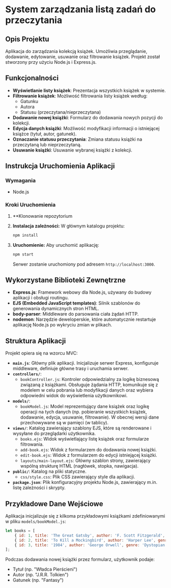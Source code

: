 # System zarządzania listą zadań do przeczytania

## Opis Projektu

Aplikacja do zarządzania kolekcją książek. Umożliwia przeglądanie, dodawanie, edytowanie, usuwanie oraz filtrowanie książek. Projekt został stworzony przy użyciu Node.js i Express.js.

## Funkcjonalności

- **Wyświetlanie listy książek**: Prezentacja wszystkich książek w systemie.
- **Filtrowanie książek**: Możliwość filtrowania listy książek według:
    - Gatunku
    - Autora
    - Statusu (przeczytana/nieprzeczytana)
- **Dodawanie nowej książki**: Formularz do dodawania nowych pozycji do kolekcji.
- **Edycja danych książki**: Możliwość modyfikacji informacji o istniejącej książce (tytuł, autor, gatunek).
- **Oznaczanie statusu przeczytania**: Zmiana statusu książki na przeczytaną lub nieprzeczytaną.
- **Usuwanie książki**: Usuwanie wybranej książki z kolekcji.

## Instrukcja Uruchomienia Aplikacji

### Wymagania

- Node.js

### Kroki Uruchomienia

1.  **Klonowanie repozytorium

2.  **Instalacja zależności:**
    W głównym katalogu projektu:
    ```bash
    npm install
    ```

3.  **Uruchomienie:**
    Aby uruchomić aplikację:
    ```bash
    npm start
    ```
    Serwer zostanie uruchomiony pod adresem `http://localhost:3000`.

## Wykorzystane Biblioteki Zewnętrzne

- **Express.js**: Framework webowy dla Node.js, używany do budowy aplikacji i obsługi routingu.
- **EJS (Embedded JavaScript templates)**: Silnik szablonów do generowania dynamicznych stron HTML.
- **body-parser**: Middleware do parsowania ciała żądań HTTP.
- **nodemon**: Narzędzie deweloperskie, które automatycznie restartuje aplikację Node.js po wykryciu zmian w plikach.

## Struktura Aplikacji

Projekt opiera się na wzorcu MVC:

-   **`main.js`**: Główny plik aplikacji. Inicjalizuje serwer Express, konfiguruje middleware, definiuje główne trasy i uruchamia serwer.
-   **`controllers/`**:
    -   `bookController.js`: Kontroler odpowiedzialny za logikę biznesową związaną z książkami. Obsługuje żądania HTTP, komunikuje się z modelem w celu pobrania lub modyfikacji danych oraz wybiera odpowiedni widok do wyświetlenia użytkownikowi.
-   **`models/`**:
    -   `bookModel.js`: Model reprezentujący dane książek oraz logikę operacji na tych danych (np. pobieranie wszystkich książek, dodawanie, edycja, usuwanie, filtrowanie). W obecnej wersji dane przechowywane są w pamięci (w tablicy).
-   **`views/`**: Katalog zawierający szablony EJS, które są renderowane i wysyłane do przeglądarki użytkownika.
    -   `books.ejs`: Widok wyświetlający listę książek oraz formularze filtrowania.
    -   `add-book.ejs`: Widok z formularzem do dodawania nowej książki.
    -   `edit-book.ejs`: Widok z formularzem do edycji istniejącej książki.
    -   `layouts/main-layout.ejs`: Główny szablon strony, zawierający wspólną strukturę HTML (nagłówek, stopka, nawigacja).
-   **`public/`**: Katalog na pliki statyczne.
    -   `css/style.css`: Plik CSS zawierający style dla aplikacji.
-   **`package.json`**: Plik konfiguracyjny projektu Node.js, zawierający m.in. listę zależności i skrypty.

## Przykładowe Dane Wejściowe

Aplikacja inicjalizuje się z kilkoma przykładowymi książkami zdefiniowanymi w pliku `models/bookModel.js`:

```javascript
let books = [
    { id: 1, title: 'The Great Gatsby', author: 'F. Scott Fitzgerald', genre: 'Classic', readStatus: false },
    { id: 2, title: 'To Kill a Mockingbird', author: 'Harper Lee', genre: 'Classic', readStatus: true },
    { id: 3, title: '1984', author: 'George Orwell', genre: 'Dystopian', readStatus: false }
];
```

Podczas dodawania nowej książki przez formularz, użytkownik podaje:
- Tytuł (np. "Władca Pierścieni")
- Autor (np. "J.R.R. Tolkien")
- Gatunek (np. "Fantasy")
